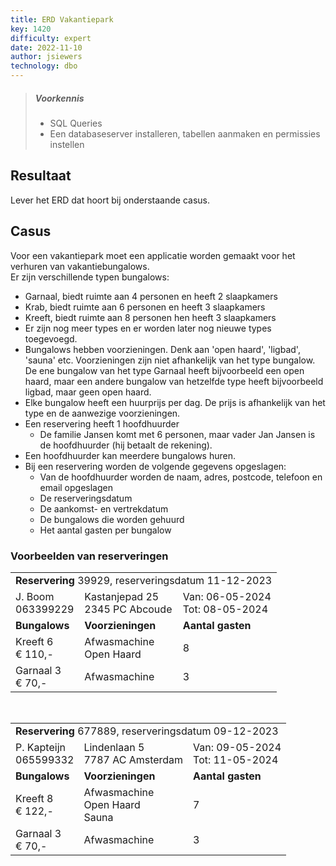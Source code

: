 ```yaml
---
title: ERD Vakantiepark
key: 1420
difficulty: expert
date: 2022-11-10
author: jsiewers
technology: dbo
---
```






> ##### Voorkennis
> * SQL Queries
> * Een databaseserver installeren, tabellen aanmaken en permissies instellen


## Resultaat
Lever het ERD dat hoort bij onderstaande casus.

## Casus
Voor een vakantiepark moet een applicatie worden gemaakt voor het verhuren van vakantiebungalows.  
Er zijn verschillende typen bungalows:
* Garnaal, biedt ruimte aan 4 personen en heeft 2 slaapkamers
* Krab, biedt ruimte aan 6 personen en heeft 3 slaapkamers
* Kreeft, biedt ruimte aan 8 personen hen heeft 3 slaapkamers
* Er zijn nog meer types en  er worden later nog nieuwe types toegevoegd.
* Bungalows hebben voorzieningen. Denk aan 'open haard', 'ligbad', 'sauna' etc.
Voorzieningen zijn niet afhankelijk van het type bungalow. De ene bungalow van het type Garnaal heeft bijvoorbeeld een open haard, maar een andere bungalow van hetzelfde type heeft bijvoorbeeld ligbad, maar geen open haard.
* Elke bungalow heeft een huurprijs per dag. De prijs is afhankelijk van het type en de aanwezige voorzieningen.
* Een reservering heeft 1 hoofdhuurder
    * De familie Jansen komt met 6 personen, maar vader Jan Jansen is de hoofdhuurder (hij betaalt de rekening).
* Een hoofdhuurder kan meerdere bungalows huren.
* Bij een reservering worden de volgende gegevens opgeslagen:
    * Van de hoofdhuurder worden de naam, adres, postcode, telefoon en email opgeslagen
    * De reserveringsdatum
    * De aankomst- en vertrekdatum
    * De bungalows die worden gehuurd
    * Het aantal gasten per bungalow

### Voorbeelden van reserveringen

<div class="html">
<table>
    <tr>
        <td colspan=3><b>Reservering</b> 39929, reserveringsdatum 11-12-2023</td>
    </tr>
    <tr>
        <td>J. Boom<br>063399229</td><td>Kastanjepad 25<br>2345 PC Abcoude</td><td>Van: 06-05-2024<br>Tot: 08-05-2024</td>
    </tr>
    <tr>
        <td><b>Bungalows</b></td><td><b>Voorzieningen</b></td><td><b>Aantal gasten</b></td>
    </tr>
     <tr>
        <td>Kreeft 6<br>&euro; 110,-</td><td>Afwasmachine<br>Open Haard</td><td>8</td>
    </tr>
      <tr>
        <td>Garnaal 3<br>&euro; 70,-</td><td>Afwasmachine<br></td><td>3</td>
    </tr>  
</table>
<br>
<table>
    <tr>
        <td colspan=3><b>Reservering</b> 677889, reserveringsdatum 09-12-2023</td>
    </tr>
    <tr>
        <td>P. Kapteijn<br>065599332</td><td>Lindenlaan 5<br>7787 AC Amsterdam</td><td>Van: 09-05-2024<br>Tot: 11-05-2024</td>
    </tr>
    <tr>
        <td><b>Bungalows</b></td><td><b>Voorzieningen</b></td><td><b>Aantal gasten</b></td>
    </tr>
     <tr>
        <td>Kreeft 8<br>&euro; 122,-</td><td>Afwasmachine<br>Open Haard<br>Sauna</td><td>7</td>
    </tr>
      <tr>
        <td>Garnaal 3<br>&euro; 70,-</td><td>Afwasmachine<br></td><td>3</td>
    </tr>  
</table>
</div>
